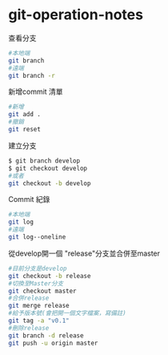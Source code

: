 # git-operation-notes
查看分支
```Bash
#本地端
git branch
#遠端
git branch -r
```
新增commit 清單
```Bash
#新增
git add .
#撤銷
git reset
```
建立分支
```Bash
$ git branch develop
$ git checkout develop
#或者
git checkout -b develop
```
Commit 紀錄
```Bash
#本地端
git log
#遠端
git log--oneline
```
從develop開一個 "release"分支並合併至master
```Bash
#目前分支是develop
git checkout -b release
#切換至Master分支
git checkout master
#合併release
git merge release
#給予版本號(會把開一個文字檔案，寫備註)
git tag -a "v0.1"
#刪除release
git branch -d release
git push -u origin master
```
